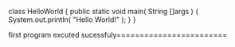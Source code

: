 class HelloWorld {
    public static void main( String []args ) {
        System.out.println( "Hello World!" );
    }
}

first program excuted sucessfuly========================
